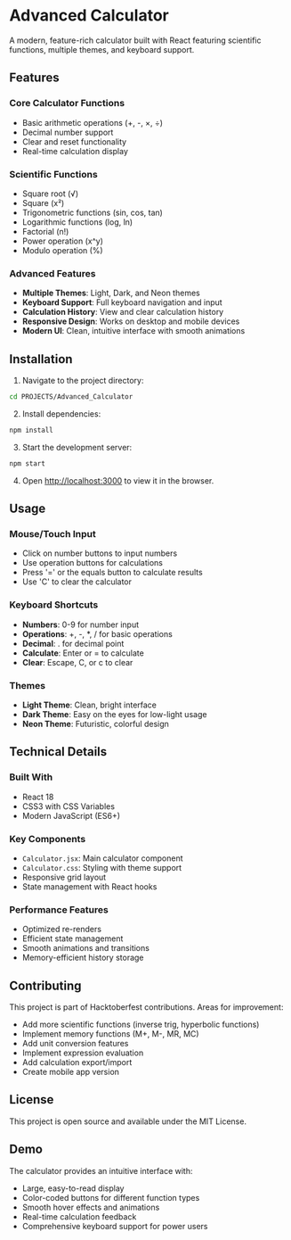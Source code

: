 # Advanced Calculator

A modern, feature-rich calculator built with React featuring scientific functions, multiple themes, and keyboard support.

## Features

### Core Calculator Functions
- Basic arithmetic operations (+, -, ×, ÷)
- Decimal number support
- Clear and reset functionality
- Real-time calculation display

### Scientific Functions
- Square root (√)
- Square (x²)
- Trigonometric functions (sin, cos, tan)
- Logarithmic functions (log, ln)
- Factorial (n!)
- Power operation (x^y)
- Modulo operation (%)

### Advanced Features
- **Multiple Themes**: Light, Dark, and Neon themes
- **Keyboard Support**: Full keyboard navigation and input
- **Calculation History**: View and clear calculation history
- **Responsive Design**: Works on desktop and mobile devices
- **Modern UI**: Clean, intuitive interface with smooth animations

## Installation

1. Navigate to the project directory:
```bash
cd PROJECTS/Advanced_Calculator
```

2. Install dependencies:
```bash
npm install
```

3. Start the development server:
```bash
npm start
```

4. Open [http://localhost:3000](http://localhost:3000) to view it in the browser.

## Usage

### Mouse/Touch Input
- Click on number buttons to input numbers
- Use operation buttons for calculations
- Press '=' or the equals button to calculate results
- Use 'C' to clear the calculator

### Keyboard Shortcuts
- **Numbers**: 0-9 for number input
- **Operations**: +, -, *, / for basic operations
- **Decimal**: . for decimal point
- **Calculate**: Enter or = to calculate
- **Clear**: Escape, C, or c to clear

### Themes
- **Light Theme**: Clean, bright interface
- **Dark Theme**: Easy on the eyes for low-light usage
- **Neon Theme**: Futuristic, colorful design

## Technical Details

### Built With
- React 18
- CSS3 with CSS Variables
- Modern JavaScript (ES6+)

### Key Components
- `Calculator.jsx`: Main calculator component
- `Calculator.css`: Styling with theme support
- Responsive grid layout
- State management with React hooks

### Performance Features
- Optimized re-renders
- Efficient state management
- Smooth animations and transitions
- Memory-efficient history storage

## Contributing

This project is part of Hacktoberfest contributions. Areas for improvement:

- Add more scientific functions (inverse trig, hyperbolic functions)
- Implement memory functions (M+, M-, MR, MC)
- Add unit conversion features
- Implement expression evaluation
- Add calculation export/import
- Create mobile app version

## License

This project is open source and available under the MIT License.

## Demo

The calculator provides an intuitive interface with:
- Large, easy-to-read display
- Color-coded buttons for different function types
- Smooth hover effects and animations
- Real-time calculation feedback
- Comprehensive keyboard support for power users
